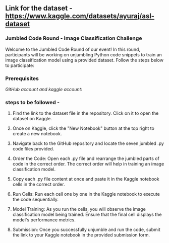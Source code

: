 ## Link for the dataset - https://www.kaggle.com/datasets/ayuraj/asl-dataset



### Jumbled Code Round - Image Classification Challenge

Welcome to the Jumbled Code Round of our event! In this round, participants will be working on unjumbling Python code snippets to train an image classification model using a provided dataset. Follow the steps below to participate:

### Prerequisites
*GitHub account and kaggle account:*

### steps to be followed - 

1. Find the link to the dataset file in the repository. Click on it to open the dataset on Kaggle.

2. Once on Kaggle, click the "New Notebook" button at the top right to create a new notebook.

3. Navigate back to the GitHub repository and locate the seven jumbled .py code files provided.

4. Order the Code: Open each .py file and rearrange the jumbled parts of code in the correct order. The correct order will help in training an image classification model.

5. Copy each .py file content at once and paste it in the Kaggle notebook cells in the correct order.

6. Run Cells: Run each cell one by one in the Kaggle notebook to execute the code sequentially.

7. Model Training: As you run the cells, you will observe the image classification model being trained. Ensure that the final cell displays the model's performance metrics.

8. Submission: Once you successfully unjumble and run the code, submit the link to your Kaggle notebook in the provided submission form.
